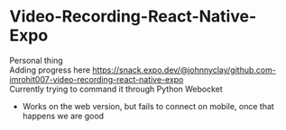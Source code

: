 # Video-Recording-React-Native-Expo  
Personal thing  
Adding progress here https://snack.expo.dev/@johnnyclay/github.com-imrohit007-video-recording-react-native-expo  
Currently trying to command it through Python Webocket  
 - Works on the web version, but fails to connect on mobile, once that happens we are good
